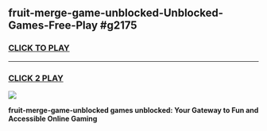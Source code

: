 
## fruit-merge-game-unblocked-Unblocked-Games-Free-Play #g2175
<h3>
<a href="https://us.freeplayer.one?title=fruit-merge-game-unblocked&ref=9M">CLICK TO PLAY</a></h3>
<hr>

<h3>
<a href="https://us.freeplayer.one?title=fruit-merge-game-unblocked&ref=9M">CLICK 2 PLAY</a>
  
</h3>

<a href="https://us.freeplayer.one?title=fruit-merge-game-unblocked&ref=9M"><img src="https://clearcache.store/games.png"></a>


**fruit-merge-game-unblocked games unblocked: Your Gateway to Fun and Accessible Online Gaming**
